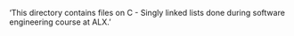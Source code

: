 ‘This directory contains files on C - Singly linked lists done during software engineering course at ALX.’

